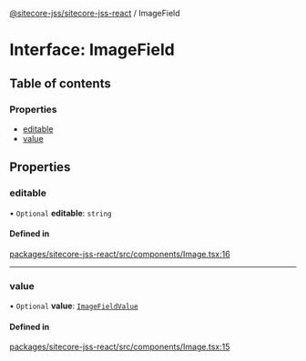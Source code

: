 [@sitecore-jss/sitecore-jss-react](../README.md) / ImageField

# Interface: ImageField

## Table of contents

### Properties

- [editable](ImageField.md#editable)
- [value](ImageField.md#value)

## Properties

### editable

• `Optional` **editable**: `string`

#### Defined in

[packages/sitecore-jss-react/src/components/Image.tsx:16](https://github.com/Sitecore/jss/blob/cafe663df/packages/sitecore-jss-react/src/components/Image.tsx#L16)

___

### value

• `Optional` **value**: [`ImageFieldValue`](ImageFieldValue.md)

#### Defined in

[packages/sitecore-jss-react/src/components/Image.tsx:15](https://github.com/Sitecore/jss/blob/cafe663df/packages/sitecore-jss-react/src/components/Image.tsx#L15)
